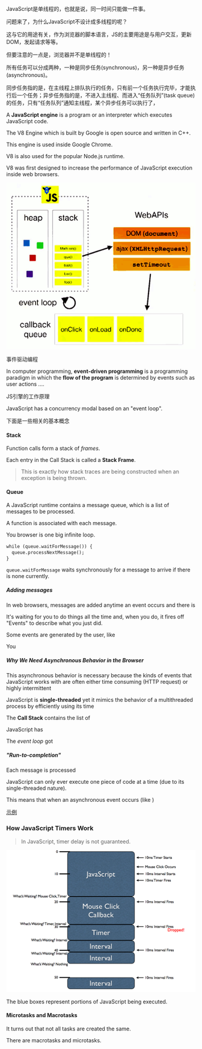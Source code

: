 JavaScript是单线程的，也就是说，同一时间只能做一件事。

问题来了，为什么JavaScript不设计成多线程的呢？

这与它的用途有关，作为浏览器的脚本语言，JS的主要用途是与用户交互，更新DOM，发起请求等等。

但要注意的一点是，浏览器并不是单线程的！

所有任务可以分成两种，一种是同步任务(synchronous)，另一种是异步任务(asynchronous)。

同步任务指的是，在主线程上排队执行的任务，只有前一个任务执行完毕，才能执行后一个任务；异步任务指的是，不进入主线程、而进入“任务队列”(task queue)的任务，只有“任务队列”通知主线程，某个异步任务可以执行了，

A **JavaScript engine** is a program or an interpreter which executes JavaScript code.

The V8 Engine which is built by Google is open source and written in C++.

This engine is used inside Google Chrome.

V8 is also used for the popular Node.js runtime.

V8 was first designed to increase the performance of JavaScript execution inside web browsers.

![](../assets/event-loop.png)

事件驱动编程

In computer programming, **event-driven programming** is a programming paradigm in which the **flow of the program** is determined by events such as user actions ....

JS引擎的工作原理

JavaScript has a concurrency modal based on an "event loop".

下面是一些相关的基本概念

#### Stack

Function calls form a stack of *frames*.

Each entry in the Call Stack is called a **Stack Frame**.

> This is exactly how stack traces are being constructed when an exception is being thrown.

#### Queue

A JavaScript runtime contains a message queue, which is a list of messages to be processed.

A function is associated with each message.

You browser is one big infinite loop.

    while (queue.waitForMessage()) {
      queue.processNextMessage();
    }

`queue.waitForMessage` waits synchronously for a message to arrive if there is none currently.

##### Adding messages

In  web browsers, messages are added anytime an event occurs and there is 

It's waiting for you to do things all the time and, when you do, it fires off "Events" to describe what you just did.

Some events are generated by the user, like

You
    
##### Why We Need Asynchronous Behavior in the Browser

This asynchronous behavior is necessary because the kinds of events that JavaScript works with are often either time consuming (HTTP request) or highly intermittent

JavaScript is **single-threaded** yet it mimics the behavior of a multithreaded process by efficiently using its time 

The **Call Stack** contains the list of 

JavaScript has 

The *event loop* got

##### "Run-to-completion"

Each message is processed

JavaScript can only ever execute one piece of code at a time (due to its single-threaded nature). 

This means that when an asynchronous event occurs (like )

[示例][1]

[1]:https://jsfiddle.net/op3Lmkga/

### How JavaScript Timers Work

> In JavaScript, timer delay is not guaranteed.

![](../assets/Timers.png)

The blue boxes represent portions of JavaScript being executed.

#### Microtasks and Macrotasks

It turns out that not all tasks are created the same.

There are macrotasks and microtasks.

